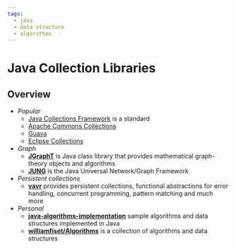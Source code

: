 ```yaml
---
tags:
  - java
  - data structure
  - algorithms
---
```


# Java Collection Libraries

## Overview

- *Popular*
  - [Java Collections Framework](https://docs.oracle.com/en/java/javase/21/docs/api/java.base/java/util/package-summary.html) is a standard
  - [Apache Commons Collections](https://github.com/apache/commons-collections)
  - [Guava](https://github.com/google/guava)
  - [Eclipse Collections](https://github.com/eclipse/eclipse-collections)
- *Graph*
  - [**JGraphT**](https://github.com/jgrapht/jgrapht) is Java class library that provides mathematical graph-theory objects and algorithms
  - [**JUNG**](https://github.com/jrtom/jung) is the Java Universal Network/Graph Framework
- *Persistent collections*
  - [**vavr**](https://github.com/vavr-io/vavr) provides persistent collections, functional abstractions for error handling, concurrent programming, pattern matching and much more
- *Personal*
  - [**java-algorithms-implementation**](https://github.com/phishman3579/java-algorithms-implementation) sample algorithms and data structures implemented in Java
  - [**williamfiset/Algorithms**](https://github.com/williamfiset/Algorithms) is a collection of algorithms and data structures
